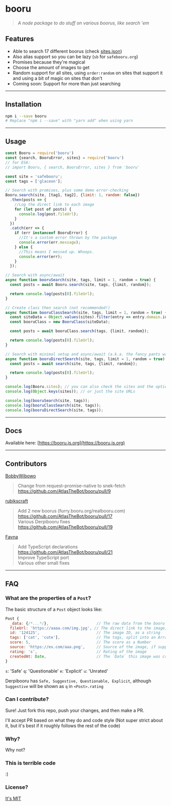 # booru

>*A node package to do stuff on various boorus, like search 'em*

## Features

- Able to search 17 different boorus (check [sites.json](./src/sites.json))
- Also alias support so you can be lazy (`sb` for `safebooru.org`)
- Promises because they're magical
- Choose the amount of images to get
- Random support for all sites, using `order:random` on sites that support it and using a bit of magic on sites that don't
- Coming soon: Support for more than just searching

---

## Installation

```sh
npm i --save booru
# Replace "npm i --save" with "yarn add" when using yarn
```

---

## Usage

```js
const Booru = require('booru')
const {search, BooruError, sites} = require('booru')
// for ES6:
// import Booru, { search, BooruError, sites } from 'booru'

const site = 'safebooru';
const tags = ['glaceon'];

// Search with promises, plus some demo error-checking
Booru.search(site, [tag1, tag2], {limit: 1, random: false})
  .then(posts => {
    //Log the direct link to each image
    for (let post of posts) {
      console.log(post.fileUrl);
    }
  })
  .catch(err => {
    if (err instanceof BooruError) {
      //It's a custom error thrown by the package
      console.error(err.message);
    } else {
      //This means I messed up. Whoops.
      console.error(err);
    }
  });

// Search with async/await
async function booruSearch(site, tags, limit = 1, random = true) {
  const posts = await Booru.search(site, tags, {limit, random});

  return console.log(posts[0].fileUrl);
}

// Create class then search (not recommended!)
async function booruClassSearch(site, tags, limit = 1, random = true) {
  const siteData = Object.values(sites).filter(entry => entry.domain.includes(site))[0]
  const booruClass = new BooruClass(siteData);

  const posts = await booruClass.search(tags, {limit, random});

  return console.log(posts[0].fileUrl);
}

// Search with minimal setup and async/await (a.k.a. the fancy pants way)
async function booruDirectSearch(site, tags, limit = 1, random = true) {
  const posts = await search(site, tags, {limit, random});

  return console.log(posts[0].fileUrl);
}

console.log(Booru.sites); // you can also check the sites and the options for each
console.log(Object.keys(sites)); // or just the site URLs

console.log(booruSearch(site, tags));
console.log(booruClassSearch(site, tags));
console.log(booruDirectSearch(site, tags));
```

---

## Docs

Available here: [https://booru.js.org](https://booru.js.org)

---

## Contributors

[BobbyWibowo](https://github.com/BobbyWibowo/booru)
> Change from request-promise-native to snek-fetch https://github.com/AtlasTheBot/booru/pull/9

[rubikscraft](https://github.com/rubikscraft/booru)
> Add 2 new boorus (furry.booru.org/realbooru.com) https://github.com/AtlasTheBot/booru/pull/17  
> Various Derpibooru fixes https://github.com/AtlasTheBot/booru/pull/19

[Favna](https://github.com/favna/)
> Add TypeScript declarations https://github.com/AtlasTheBot/booru/pull/21  
> Improve TypeScript port  
> Various other small fixes
---

## FAQ

### What are the properties of a `Post`?

The basic structure of a `Post` object looks like:

```js
Post {
  _data: {/*...*/},                     // The raw data from the booru
  fileUrl: 'https://aaaa.com/img.jpg', // The direct link to the image, ready to post
  id: '124125',                         // The image ID, as a string
  tags: ['cat', 'cute'],                // The tags, split into an Array
  score: 5,                             // The score as a Number
  source: 'https://ex.com/aaa.png',     // Source of the image, if supplied
  rating: 's',                          // Rating of the image
  createdAt: Date,                      // The `Date` this image was created at
}
```

`s`: 'Safe'
`q`: 'Questionable'
`e`: 'Explicit'
`u`: 'Unrated'

Derpibooru has `Safe, Suggestive, Questionable, Explicit`, although `Suggestive` will be shown as `q` in `<Post>.rating`

### Can I contribute?

Sure! Just fork this repo, push your changes, and then make a PR.

I'll accept PR based on what they do and code style (Not super strict about it, but it's best if it roughly follows the rest of the code)

### Why?

Why not?

### This is terrible code

:)

### License?

[It's MIT](https://choosealicense.com/licenses/mit/)

